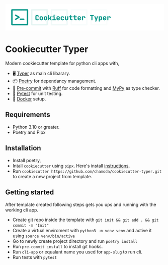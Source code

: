 ![Logo](logo.svg)

# Cookiecutter Typer

Modern cookiecutter template for python cli apps with,

* 🖥️ [Typer](https://github.com/tiangolo/typer) as main cli libarary.
* 📦 [Poetry](https://python-poetry.org/) for dependancy management.
* 🤖 [Pre-commit](https://pre-commit.com/) with [Ruff](https://github.com/astral-sh/ruff) for code formatting and [MyPy](https://mypy-lang.org) as type checker.
* 🦺 [Pytest](https://docs.pytest.org/) for unit testing.
* 🐋 [Docker](https://www.docker.com/) setup.


## Requirements

* Python 3.10 or greater.
* Poetry and Pipx

## Installation

* Install poetry,
* Intall `cookiecutter` using `pipx`. Here's install [instructions](https://pipx.pypa.io/stable/installation).
* Run `cookiecutter https://github.com/chamoda/cookiecutter-typer.git` to create a new project from template.

## Getting started

After template created following steps gets you ups and running with the working cli app.

* Create git repo inside the template with `git init && git add . && git commit -m "Init"`
* Create a virtual enviroment with `python3 -m venv venv` and active it using `source venv/bin/active`
* Go to newly create project directory and run `poetry install`
* Run `pre-commit install` to install git hooks.
* Run `cli-app` or equalant name you used for `app-slug` to run cli.
* Run tests with `pytest`

